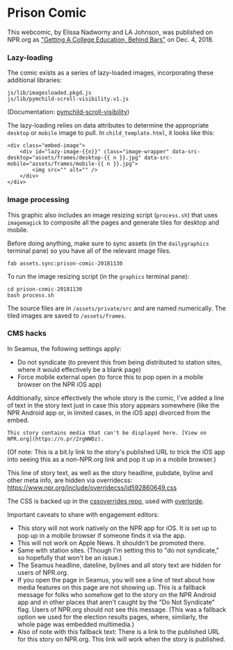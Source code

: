 # Prison Comic

This webcomic, by Elissa Nadworny and LA Johnson, was published on NPR.org as ["Getting A College Education, Behind Bars"](https://www.npr.org/sections/ed/2018/12/04/592860649/prisoncomics) on Dec. 4, 2018.

### Lazy-loading

The comic exists as a series of lazy-loaded images, incorporating these additional libraries:

```
js/lib/imagesloaded.pkgd.js
js/lib/pymchild-scroll-visibility.v1.js
```

(Documentation: [pymchild-scroll-visibility](https://github.com/nprapps/pymchild-scroll-visibility))

The lazy-loading relies on data attributes to determine the appropriate `desktop` or `mobile` image to pull. In `child_template.html`, it looks like this:

```
<div class="embed-image">
    <div id="lazy-image-{{n}}" class="image-wrapper" data-src-desktop="assets/frames/desktop-{{ n }}.jpg" data-src-mobile="assets/frames/mobile-{{ n }}.jpg">
        <img src="" alt="" />
    </div>
</div>
```

### Image processing

This graphic also includes an image resizing script (`process.sh`) that uses `imagemagick` to composite all the pages and generate tiles for desktop and mobile.

Before doing anything, make sure to sync assets (in the `dailygraphics` terminal pane) so you have all of the relevant image files.

```
fab assets.sync:prison-comic-20181130
```

To run the image resizing script (in the `graphics` terminal pane):

```
cd prison-comic-20181130
bash process.sh
```

The source files are in `/assets/private/src` and are named numerically. The tiled images are saved to `/assets/frames`.


### CMS hacks

In Seamus, the following settings apply:

- Do not syndicate (to prevent this from being distributed to station sites, where it would effectively be a blank page)
- Force mobile external open (to force this to pop open in a mobile browser on the NPR iOS app)

Additionally, since effectively the whole story is the comic, I've added a line of text in the story text just in case this story appears somewhere (like the NPR Android app or, in limited cases, in the iOS app) divorced from the embed.

```
This story contains media that can't be displayed here. [View on NPR.org](https://n.pr/2rgWWDz).
```

(Of note: This is a bit.ly link to the story's published URL to trick the iOS app into seeing this as a non-NPR.org link and pop it up in a mobile browser.)

This line of story text, as well as the story headline, pubdate, byline and other meta info, are hidden via overridecss: https://www.npr.org/include/overridecss/id592860649.css

The CSS is backed up in the [cssoverrides repo](https://github.com/nprapps/cssoverrides), used with [overlorde](https://github.com/nprapps/overlorde/).

Important caveats to share with engagement editors:

- This story will not work natively on the NPR app for iOS. It is set up to pop up in a mobile browser if someone finds it via the app.
- This will not work on Apple News. It shouldn't be promoted there.
- Same with station sites. (Though I'm setting this to "do not syndicate," so hopefully that won't be an issue.)
- The Seamus headline, dateline, bylines and all story text are hidden for users of NPR.org.
- If you open the page in Seamus, you will see a line of text about how media features on this page are not showing up. This is a fallback message for folks who somehow get to the story on the NPR Android app and in other places that aren't caught by the "Do Not Syndicate" flag. Users of NPR.org should not see this message. (This was a fallback option we used for the election results pages, where, similarly, the whole page was embedded multimedia.)
- Also of note with this fallback text: There is a link to the published URL for this story on NPR.org. This link will work when the story is published.
